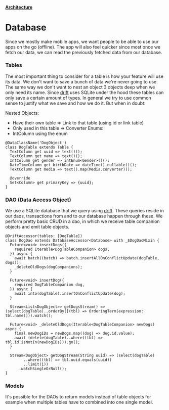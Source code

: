 #### [Architecture](/architecture.md)

# Database

Since we mostly make mobile apps, we want people to be able to use our apps on the go (offline). The app will also feel quicker since most once we fetch our data, we can read the previously fetched data from our database.

### Tables

The most important thing to consider for a table is how your feature will use its data. We don't want to save a bunch of data we're never going to use. The same way we don't want to nest an object 3 objects deep when we only need its name. Since [drift](https://pub.dev/packages/drift) uses SQLite under the hood these tables can only save a certain amount of types. In general we try to use common sense to justify what we save and how we do it. But when in doubt:

Nested Objects:
- Have their own table => Link to that table (using id or link table)
- Only used in this table => Converter
Enums:
- IntColumn using the enum

```
@DataClassName('DogObject')
class DogTable extends Table {
  TextColumn get uuid => text()();
  TextColumn get name => text()();
  IntColumn get gender => intEnum<Gender>()();
  DateTimeColumn get birthDate => dateTime().nullable()();
  TextColumn get media => text().map(Media.converter)();

  @override
  Set<Column> get primaryKey => {uuid};
}
```

### DAO (Data Access Object)

We use a SQLite database that we query using [drift](https://pub.dev/packages/drift). These queries reside in our daos, transactions from and to our database happen through these. We perform pretty basic CRUD in a dao, in which we receive table companion objects and emit table objects.

```
@DriftAccessor(tables: [DogTable])
class DogDao extends DatabaseAccessor<Database> with _$DogDaoMixin {
  Future<void> insertDogs({
    required Iterable<DogTableCompanion> dogs,
  }) async {
    await batch((batch) => batch.insertAllOnConflictUpdate(dogTable, dogs));
    _deleteOldDogs(dogCompanions);
  }

  Future<void> insertDog({
    required DogTableCompanion dog,
  }) async {
    await into(dogTable).insertOnConflictUpdate(dog);
  }

  Stream<List<DogObject>> getDogsStream() => (select(dogTable)..orderBy([(tbl) => OrderingTerm(expression: tbl.name)])).watch();

  Future<void> _deleteOldDogs(Iterable<DogTableCompanion> newDogs) async {
    final newDogIDs = newDogs.map((dog) => dog.id.value);
    await (delete(dogTable)..where((tbl) => tbl.id.isNotIn(newDogIDs))).go();
  }

  Stream<DogObject> getDogStream(String uuid) => (select(dogTable)
        ..where((tbl) => tbl.uuid.equals(uuid))
        ..limit(1))
      .watchSingleOrNull();
}
```

### Models

It's possible for the DAOs to return models instead of table objects for example when multiple tables have to combined into one single model.